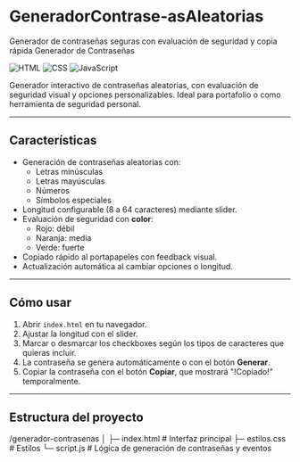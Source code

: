# GeneradorContrase-asAleatorias

Generador de contraseñas seguras con evaluación de seguridad y copia rápida
Generador de Contraseñas

![HTML](https://img.shields.io/badge/HTML5-E34F26?style=flat&logo=html5)
![CSS](https://img.shields.io/badge/CSS3-1572B6?style=flat&logo=css3)
![JavaScript](https://img.shields.io/badge/JS-F7DF1E?style=flat&logo=javascript)

Generador interactivo de contraseñas aleatorias, con evaluación de seguridad visual y opciones personalizables. Ideal para portafolio o como herramienta de seguridad personal.

---

## Características

- Generación de contraseñas aleatorias con:
  - Letras minúsculas
  - Letras mayúsculas
  - Números
  - Símbolos especiales
- Longitud configurable (8 a 64 caracteres) mediante slider.
- Evaluación de seguridad con **color**:
  - Rojo: débil
  - Naranja: media
  - Verde: fuerte
- Copiado rápido al portapapeles con feedback visual.
- Actualización automática al cambiar opciones o longitud.

---

## Cómo usar

1. Abrir `index.html` en tu navegador.
2. Ajustar la longitud con el slider.
3. Marcar o desmarcar los checkboxes según los tipos de caracteres que quieras incluir.
4. La contraseña se genera automáticamente o con el botón **Generar**.
5. Copiar la contraseña con el botón **Copiar**, que mostrará "!Copiado!" temporalmente.

---

## Estructura del proyecto

/generador-contrasenas
│
├─ index.html # Interfaz principal
├─ estilos.css # Estilos
└─ script.js # Lógica de generación de contraseñas y eventos
